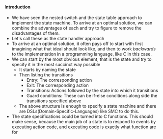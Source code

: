 #### Introduction
- We have seen the nested switch and the state table approach to implement the state machine. To arrive at an optimal solution, we can combine the advantages of each and try to figure to remove the disadvantages of them.
- Let's call these as the state handler approach
- To arrive at an optimal solution, it often pays off to start with first imagining what that ideal should look like, and then to work *backwards* to the implementation in a programming language, like C in this case.
- We can start by the most obvious element, that is the state and try to specify it in the most succinct way possible
	- It starts by naming the state
	- Then listing the transitions
		- Entry: The corresponding action
		- Exit: The corresponding action
		- Transitions: Actions followed by the state into which it transitions
		- Guard conditions: These can be if-else conditions along side the transitions specified above
	- The above structure is enough to specify a state machine and there are DSLs(Domain-Specific-Languages) like SMC to do this.
- The state specifications could be turned into C functions. This should make sense, because the main job of a state is to respond to events by executing action code, and executing code is exactly what function are for